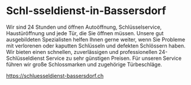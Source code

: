 # Schl-sseldienst-in-Bassersdorf
Wir sind 24 Stunden und öffnen Autoöffnung, Schlüsselservice, Haustüröffnung und jede Tür, die Sie öffnen müssen. Unsere gut ausgebildeten Spezialisten helfen Ihnen gerne weiter, wenn Sie Probleme mit verlorenen oder kaputten Schlüsseln und defekten Schlössern haben. Wir bieten einen schnellen, zuverlässigen und professionellen 24-Schlüsseldienst Service zu sehr günstigen Preisen. Für unseren Service führen wir große Schlossmarken und zugehörige Türbeschläge.

https://schluesseldienst-bassersdorf.ch
